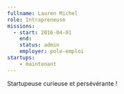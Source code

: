 ```yaml
---
fullname: Lauren Michel
role: Intrapreneuse
missions:
  - start: 2016-04-01
    end:
    status: admin
    employer: pole-emploi
startups:
    - maintenant
---
```


Startupeuse curieuse et persévérante !
